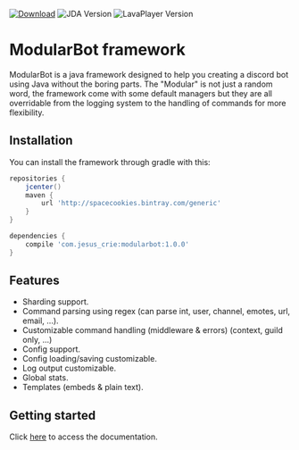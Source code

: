 [![Download](https://api.bintray.com/packages/spacecookies/generic/modularbot/images/download.svg)](https://bintray.com/spacecookies/generic/modularbot/_latestVersion)
![JDA Version](https://img.shields.io/badge/JDA-3.2.0__242-brightgreen.svg)
![LavaPlayer Version](https://img.shields.io/badge/LavaPlayer-1.2.42-brightgreen.svg)

# ModularBot framework
ModularBot is a java framework designed to help you creating a discord bot using Java without the boring parts.
The "Modular" is not just a random word, the framework come with some default managers but they are all overridable from the logging system to the handling of commands for more flexibility.

## Installation
You can install the framework through gradle with this:
```gradle
repositories {
    jcenter()
    maven {
        url 'http://spacecookies.bintray.com/generic'
    }
}

dependencies {
    compile 'com.jesus_crie:modularbot:1.0.0'
}
```

## Features
- Sharding support.
- Command parsing using regex (can parse int, user, channel, emotes, url, email, ...).
- Customizable command handling (middleware & errors) (context, guild only, ...)
- Config support.
- Config loading/saving customizable.
- Log output customizable.
- Global stats.
- Templates (embeds & plain text).

## Getting started
Click [here](/wiki) to access the documentation.